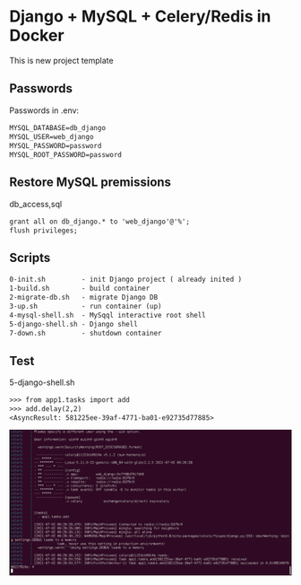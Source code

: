 # Django + MySQL + Celery/Redis  in Docker 

This is new project template


## Passwords

Passwords in .env:

```
MYSQL_DATABASE=db_django
MYSQL_USER=web_django
MYSQL_PASSWORD=password
MYSQL_ROOT_PASSWORD=password
```

## Restore MySQL premissions

db_access,sql

```
grant all on db_django.* to 'web_django'@'%';
flush privileges;
```


## Scripts
```
0-init.sh         - init Django project ( already inited )
1-build.sh        - build container
2-migrate-db.sh   - migrate Django DB
3-up.sh           - run container (up)
4-mysql-shell.sh  - MySqql interactive root shell
5-django-shell.sh - Django shell
7-down.sh         - shutdown container
```

## Test
5-django-shell.sh
```
>>> from app1.tasks import add
>>> add.delay(2,2)
<AsyncResult: 581225ee-39af-4771-ba01-e92735d77885>
```

![Alt text](demo/screen.png)
